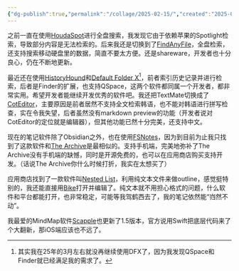 ```yaml
---
{"dg-publish":true,"permalink":"/collage/2025-02-15/","created":"2025-02-15T23:21:35.115+08:00"}
---
```



之前一直在使用[HoudaSpot](https://www.houdah.com/houdahSpot/)进行全盘搜索，我发现它由于依赖苹果的Spotlight检索，导致部分内容是无法检索的。后来我还是切换到了[FindAnyFile](https://apps.tempel.org/FindAnyFile/index.php)，全盘检索，还支持搜索移动硬盘里的数据，简直不要太方便。还是shareware，开发者也十分良心，仍在不断地更新。

最近还在使用[HistoryHound](https://www.stclairsoft.com/HistoryHound/)和[Default Folder X](https://www.stclairsoft.com/DefaultFolderX/index.html)[^1]，前者索引历史记录并进行检索，后者是Finder的扩展，也支持QSpace，这两个软件都同属一个开发者，都非常实用。希望开发者能继续开发优秀的软件吧。我还把TextMate切换成了[CotEditor](https://apps.apple.com/cn/app/coteditor/id1024640650?mt=12)，主要原因是前者居然不支持全文检索韩语，也不能对韩语进行拼写检查，实在令我失望，后者虽然没有markdown preview的功能（开发者说对CotEditor的定位就是编辑器），但其他功能已然十分完美，还支持中文。

现在的笔记软件除了Obsidian之外，也在使用[FSNotes](https://fsnot.es/)，因为到目前为止我只找到了这款软件和[The Archive](https://zettelkasten.de/the-archive/)是最相似的。支持手机端，完美地弥补了The Archive没有手机端的缺憾，同时是开源免费的，也可以在应用商店购买支持开发。（话说The Archive你什么时候打折，我实在太想买了）

应用商店找到了一款软件叫[Nested List](https://apps.apple.com/cn/app/nested-list-outliner/id6738434530)，利用纯文本文件来做outline，感觉挺特别的，我还能直接用[Bike](https://www.hogbaysoftware.com/bike/)打开并编辑了。纯文本就不用担心格式的问题，什么软件和平台都能打开，也非常稳定，可能等我驾鹤西去了，我的笔记依然能“岿然不动”。

我最爱的MindMap软件[Scapple](https://www.literatureandlatte.com/scapple/overview)也更新了1.5版本，官方说用Swift把底层代码来了个大翻新，那iOS端应该也不远了。

[^1]: 其实我在25年的3月左右就没再继续使用DFX了，因为我发现QSpace和Finder就已经满足我的需求了。